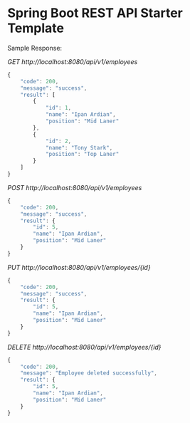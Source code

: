 # Spring Boot REST API Starter Template

Sample Response:

*GET http://localhost:8080/api/v1/employees*

```javascript
{
    "code": 200,
    "message": "success",
    "result": [
        {
            "id": 1,
            "name": "Ipan Ardian",
            "position": "Mid Laner"
        },
        {
            "id": 2,
            "name": "Tony Stark",
            "position": "Top Laner"
        }
    ]
}
```

*POST http://localhost:8080/api/v1/employees*
```javascript
{
    "code": 200,
    "message": "success",
    "result": {
        "id": 5,
        "name": "Ipan Ardian",
        "position": "Mid Laner"
    }
}
```

*PUT http://localhost:8080/api/v1/employees/{id}*
```javascript
{
    "code": 200,
    "message": "success",
    "result": {
        "id": 5,
        "name": "Ipan Ardian",
        "position": "Mid Laner"
    }
}
```

*DELETE http://localhost:8080/api/v1/employees/{id}*
```javascript
{
    "code": 200,
    "message": "Employee deleted successfully",
    "result": {
        "id": 5,
        "name": "Ipan Ardian",
        "position": "Mid Laner"
    }
}
```
